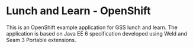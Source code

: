Lunch and Learn - OpenShift
===========================

This is an OpenShift example application for GSS lunch and learn. The application is based on Java EE 6 specification developed using Weld and Seam 3 Portable extensions.
